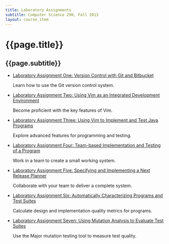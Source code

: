 ```yaml
---
title: Laboratory Assignments
subtitle: Computer Science 290, Fall 2013
layout: course_item
---
```


# {{page.title}}
## {{page.subtitle}}

<ul>

<li><a href="{{site.baseurl}}teaching/cs290F2013/provide/labs/lab1/cs290F2013-lab1.pdf">Laboratory Assignment One: Version Control with Git and Bitbucket</a> <p>Learn how to use the Git version control system.</p></li>

<li><a href="{{site.baseurl}}teaching/cs290F2013/provide/labs/lab2/cs290F2013-lab2.pdf">Laboratory Assignment Two: Using Vim as an Integrated Development Environment</a> <p>Become proficient with the key features of Vim.</p></li>

<li><a href="{{site.baseurl}}teaching/cs290F2013/provide/labs/lab3/cs290F2013-lab3.pdf">Laboratory Assignment Three: Using Vim to Implement and Test Java Programs</a> <p>Explore advanced features for programming and testing.</p></li>

<li><a href="{{site.baseurl}}teaching/cs290F2013/provide/labs/lab4/cs290F2013-lab4.pdf">Laboratory Assignment Four: Team-based Implementation and Testing of a Program</a> <p>Work in a team to create a small working system.</p></li>

<li><a href="{{site.baseurl}}teaching/cs290F2013/provide/labs/lab5/cs290F2013-lab5.pdf">Laboratory Assignment Five: Specifying and Implementing a Next Release Planner</a> <p>Collaborate with your team to deliver a complete system.</p></li>

<li><a href="{{site.baseurl}}teaching/cs290F2013/provide/labs/lab6/cs290F2013-lab6.pdf">Laboratory Assignment Six: Automatically Characterizing Programs and Test Suites</a> <p>Calculate design and implementation quality metrics for programs.</p></li>

<li><a href="{{site.baseurl}}teaching/cs290F2013/provide/labs/lab7/cs290F2013-lab7.pdf">Laboratory Assignment Seven: Using Mutation Analysis to Evaluate Test Suites</a> <p>Use the Major mutation testing tool to measure test quality.</p></li>

</ul>
